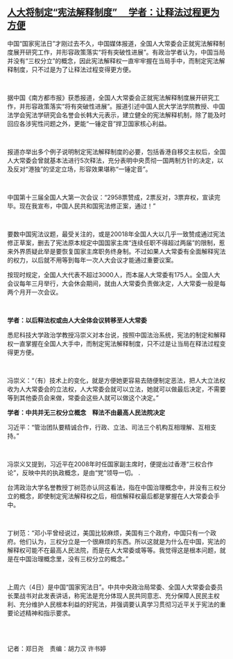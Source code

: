 <!--1639135402000-->
[人大将制定“宪法解释制度” 　学者：让释法过程更为方便](https://www.rfa.org/mandarin/yataibaodao/zhengzhi/ac-12102021062314.html)
------

<p><span style="font-weight: 400;">中国“国家宪法日”才刚过去不久，中国媒体报道，全国人大常委会正就宪法解释制度展开研究工作，并形容政策落实“将有突破性进展”。有政治学者认为，中国当局并没有“三权分立”的概念，因此宪法解释权一直牢牢握在当局手中，而制定宪法解释制度，只不过是为了让释法过程变得更方便。</span></p><p><span style="font-weight: 400;"> </span></p><p><span style="font-weight: 400;">据中国《南方都市报》获悉报道，全国人大常委会正就宪法解释制度展开研究工作，并形容政策落实“将有突破性进展”。报道引述中国人民大学法学院教授、中国法学会宪法学研究会名誉会长韩大元表示，建立健全的宪法解释机制，除了能及时回应各涉宪性问题之外，更能“一锤定音”捍卫国家核心利益。</span></p><p><span style="font-weight: 400;"> </span></p><p><span style="font-weight: 400;">报道亦举出多个例子说明制定宪法解释制度的必要，包括香港自移交主权后，全国人大常委会曾就基本法进行5次释法，充分表明中央贯彻一国两制方针的决定，以及反对“港独”的坚定立场，形容效果堪称“一锤定音”。</span></p><p><span style="font-weight: 400;"> </span></p><p><span style="font-weight: 400;">中国第十三届全国人大第一次会议：“2958票赞成，2票反对，3票弃权，宣读完毕。现在我宣布，中国人民共和国宪法修正案，通过！”</span></p><p><span style="font-weight: 400;"> </span></p><p><span style="font-weight: 400;">要数中国宪法议题，最受关注的，或是20018年全国人大以几乎一致赞成通过宪法修正草案，删去了宪法原本规定中国国家主席“连续任职不得超过两届”的限制，惹来外界质疑此举是要恢复国家主席职务终身制。不过如果人大常委有全面解释宪法的权力，以后就不用等到每年一次人大会议才能通过重要议案。</span></p><p></p><p><span style="font-weight: 400;">按现时规定，全国人大代表不超过3000人，而本届人大常委有175人。全国人大会议每年三月举行，大会休会期间，就由人大常委负责做决定，人大常委一般是每两个月开一次会议。</span></p><p><span style="font-weight: 400;"> </span></p><p><b>学者：以后释法权或由人大全体会议转移至人大常委</b></p><p><span style="font-weight: 400;">悉尼科技大学政治学教授冯崇义对本台说，按照中国法治系统，宪法的制定和解释权一直掌握在全国人大手中，而制定宪法解释制度，只不过是让当局在释法过程变得更方便。</span></p><p><span style="font-weight: 400;"> </span></p><p><span style="font-weight: 400;">冯崇义：“（有）技术上的变化，就是方便她更容易去随便制定恶法，把人大立法权收为人大常委会的立法权，人大常委会就可以立法，她就可以做最后决定，不需要等到其他委员会来做，常委会这些人就可以做这个决定。”</span></p><p></p><p><b>学者：中共并无三权分立概念　释法不由最高人民法院决定</b></p><p></p><p><span style="font-weight: 400;">习近平：“管治团队要精诚合作，行政、立法、司法三个机构互相理解、互相支持。”</span></p><p><span style="font-weight: 400;"> </span></p><p><span style="font-weight: 400;">冯崇义又提到，习近平在2008年时任国家副主席时，便提出过香港“三权合作论”，反映中共的执政概念，是由“党”领导一切。 .</span></p><p></p><p><span style="font-weight: 400;">台湾政治大学名誉教授丁树范亦认同这看法，指在中国治理概念中，并没有三权分立的概念，即使制定宪法解释权之后，相信解释权最后都是掌握在人大常委会手中。</span></p><p><span style="font-weight: 400;"> </span></p><p><span style="font-weight: 400;">丁树范：“邓小平曾经说过，美国比较麻烦，美国有三个政府，中国只有一个政府。他们认为，三权分立是一个很麻烦的东西。所以这就是为什么在中国，宪法的解释权可能不在最高人民法院，而是在人大常委或等等。我觉得这是根本问题，就是在中国治理概念里，没有三权分立的概念。”</span></p><p><span style="font-weight: 400;"> </span></p><p><span style="font-weight: 400;">上周六（4日）是中国“国家宪法日”。中共中央政治局常委、全国人大常委会委员长栗战书对此发表讲话，称宪法是充分体现人民共同意志、充分保障人民民主权利、充分维护人民根本利益的好宪法，并强调要认真学习贯彻习近平关于宪法的重要论述精神和指示要求。</span></p><p><br/><br/></p><p><span style="font-weight: 400;">记者：郑日尧　责编：胡力汉 许书婷</span></p><p></p>
